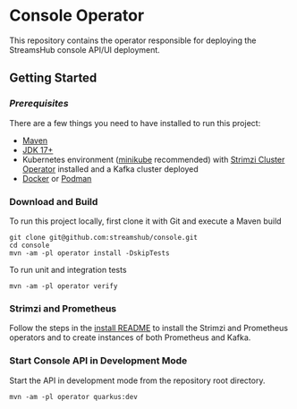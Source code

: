 # Console Operator

This repository contains the operator responsible for deploying the StreamsHub console API/UI deployment.

## Getting Started

### _Prerequisites_

There are a few things you need to have installed to run this project:

- [Maven](https://maven.apache.org/)
- [JDK 17+](https://openjdk.java.net/projects/jdk/17/)
- Kubernetes environment ([minikube](https://minikube.sigs.k8s.io/) recommended) with [Strimzi Cluster Operator](https://strimzi.io) installed and a Kafka cluster deployed
- [Docker](https://www.docker.com/) or [Podman](https://podman.io)

### Download and Build

To run this project locally, first clone it with Git and execute a Maven build

```shell
git clone git@github.com:streamshub/console.git
cd console
mvn -am -pl operator install -DskipTests
```

To run unit and integration tests

```shell
mvn -am -pl operator verify
```

### Strimzi and Prometheus

Follow the steps in the [install README](../install/README.md) to install the Strimzi and Prometheus operators and to
create instances of both Prometheus and Kafka.

### Start Console API in Development Mode

Start the API in development mode from the repository root directory.

```shell
mvn -am -pl operator quarkus:dev
```
